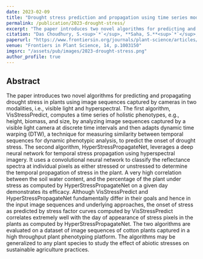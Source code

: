 ```yaml
---
date: 2023-02-09
title: "Drought stress prediction and propagation using time series modeling on multimodal plant image sequences"
permalink: /publication/2023-drought-stress/
excerpt: "The paper introduces two novel algorithms for predicting and propagating drought stress in plants using image sequences captured by cameras in two modalities, i.e., visible light and hyperspectral."
citation: "Das Choudhury, S.<sup>`*`</sup>, **Saha, S.**<sup>`*`</sup>, Samal, A., Mazis, A. and Awada, T."
paperurl: "https://www.frontiersin.org/journals/plant-science/articles/10.3389/fpls.2023.1003150/full"
venue: "Frontiers in Plant Science, 14, p.1003150"
imgsrc: "/assets/pub/images/2023-drought-stress.png"
author_profile: true
---
```


## Abstract

The paper introduces two novel algorithms for predicting and propagating drought stress in plants using image sequences captured by cameras in two modalities, i.e., visible light and hyperspectral. The first algorithm, VisStressPredict, computes a time series of holistic phenotypes, e.g., height, biomass, and size, by analyzing image sequences captured by a visible light camera at discrete time intervals and then adapts dynamic time warping (DTW), a technique for measuring similarity between temporal sequences for dynamic phenotypic analysis, to predict the onset of drought stress. The second algorithm, HyperStressPropagateNet, leverages a deep neural network for temporal stress propagation using hyperspectral imagery. It uses a convolutional neural network to classify the reflectance spectra at individual pixels as either stressed or unstressed to determine the temporal propagation of stress in the plant. A very high correlation between the soil water content, and the percentage of the plant under stress as computed by HyperStressPropagateNet on a given day demonstrates its efficacy. Although VisStressPredict and HyperStressPropagateNet fundamentally differ in their goals and hence in the input image sequences and underlying approaches, the onset of stress as predicted by stress factor curves computed by VisStressPredict correlates extremely well with the day of appearance of stress pixels in the plants as computed by HyperStressPropagateNet. The two algorithms are evaluated on a dataset of image sequences of cotton plants captured in a high throughput plant phenotyping platform. The algorithms may be generalized to any plant species to study the effect of abiotic stresses on sustainable agriculture practices.
